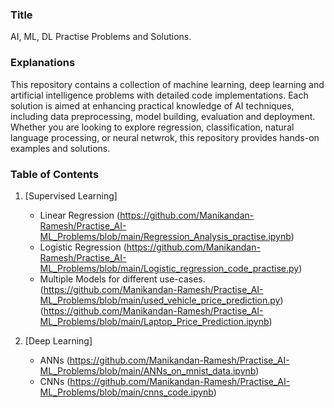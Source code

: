 ### Title
AI, ML, DL Practise Problems and Solutions.

### Explanations
This repository contains a collection of machine learning, deep learning and artificial intelligence problems with detailed code implementations.
Each solution is aimed at enhancing practical knowledge of AI techniques, including data preprocessing, model building, evaluation and deployment.
Whether you are looking to explore regression, classification, natural language processing, or neural netwrok, this repository provides hands-on examples and solutions.

### Table of Contents
1.  [Supervised Learning]
    - Linear Regression
      (https://github.com/Manikandan-Ramesh/Practise_AI-ML_Problems/blob/main/Regression_Analysis_practise.ipynb)
    - Logistic Regression
      (https://github.com/Manikandan-Ramesh/Practise_AI-ML_Problems/blob/main/Logistic_regression_code_practise.py)
    - Multiple Models for different use-cases.
      (https://github.com/Manikandan-Ramesh/Practise_AI-ML_Problems/blob/main/used_vehicle_price_prediction.py)
      (https://github.com/Manikandan-Ramesh/Practise_AI-ML_Problems/blob/main/Laptop_Price_Prediction.ipynb)

2.   [Deep Learning]
     - ANNs
       (https://github.com/Manikandan-Ramesh/Practise_AI-ML_Problems/blob/main/ANNs_on_mnist_data.ipynb)
     - CNNs
       (https://github.com/Manikandan-Ramesh/Practise_AI-ML_Problems/blob/main/cnns_code.ipynb)

